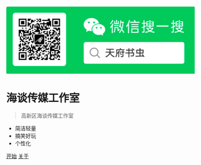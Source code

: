 

![公众号](/_media/search.png ':size=40%')

# 海谈传媒工作室

> 高新区海谈传媒工作室

- 简洁轻量
- 搞笑好玩
- 个性化

[开始](README.md) [关于](/about/)

